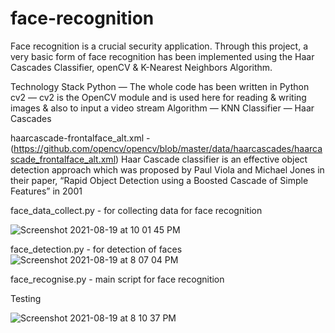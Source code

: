 # face-recognition


Face recognition is a crucial security application. Through this project,
a very basic form of face recognition has been implemented using the Haar Cascades Classifier, 
openCV & K-Nearest Neighbors Algorithm.

Technology Stack
Python — The whole code has been written in Python
cv2 — cv2 is the OpenCV module and is used here for 
reading & writing images & also to input a video stream
Algorithm — KNN
Classifier — Haar Cascades



haarcascade-frontalface_alt.xml -(https://github.com/opencv/opencv/blob/master/data/haarcascades/haarcascade_frontalface_alt.xml) Haar Cascade classifier is an effective object detection approach which was proposed by Paul Viola and Michael Jones in their paper, “Rapid Object Detection using a Boosted Cascade of Simple Features” in 2001



face_data_collect.py - for collecting data for face recognition 


![Screenshot 2021-08-19 at 10 01 45 PM](https://user-images.githubusercontent.com/57566639/130107498-ef53f95e-e6f1-4ad7-b1ab-0e1df5bdddf8.png)




face_detection.py - for detection of faces  
![Screenshot 2021-08-19 at 8 07 04 PM](https://user-images.githubusercontent.com/57566639/130107567-edfefb2a-ecd6-4408-b9dd-6b21b2e58d14.png)






face_recognise.py - main script for face recognition 

Testing

![Screenshot 2021-08-19 at 8 10 37 PM](https://user-images.githubusercontent.com/57566639/130108507-e52ba6cf-1b54-4430-b33d-b528036c80ff.png)
